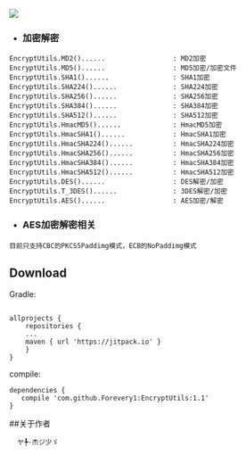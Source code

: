 [![](https://jitpack.io/v/Forevery1/EncryptUtils.svg)](https://jitpack.io/#Forevery1/EncryptUtils)

* ### 加密解密
```
EncryptUtils.MD2()......                 : MD2加密
EncryptUtils.MD5()......                 : MD5加密/加密文件
EncryptUtils.SHA1()......                : SHA1加密
EncryptUtils.SHA224()......              : SHA224加密
EncryptUtils.SHA256()......              : SHA256加密
EncryptUtils.SHA384()......              : SHA384加密
EncryptUtils.SHA512()......              : SHA512加密
EncryptUtils.HmacMD5()......             : HmacMD5加密
EncryptUtils.HmacSHA1()......            : HmacSHA1加密
EncryptUtils.HmacSHA224()......          : HmacSHA224加密
EncryptUtils.HmacSHA256()......          : HmacSHA256加密
EncryptUtils.HmacSHA384()......          : HmacSHA384加密
EncryptUtils.HmacSHA512()......          : HmacSHA512加密
EncryptUtils.DES()......                 : DES解密/加密
EncryptUtils.T_3DES()......              : 3DES解密/加密
EncryptUtils.AES()......                 : AES加密/解密
```

* ### AES加密解密相关
```
目前只支持CBC的PKCS5Paddimg模式，ECB的NoPaddimg模式
```

## Download

Gradle:
```

allprojects {
    repositories {
	...
	maven { url 'https://jitpack.io' }
    }
}
  ```
  compile:
  ```
 dependencies {
     compile 'com.github.Forevery1:EncryptUtils:1.1'
}

```

##关于作者
```
  ヤ╄·杰ジ少ゞ
```
